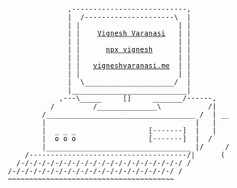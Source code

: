 <pre>
                      ,---------------------------,
                      |  /---------------------\  |
                      | |                       | |
                      | |    <a href="https://www.google.com/search?q=vignesh+varanasi&sca_esv=98b82af0db96049a&source=hp&ei=P3i1ZqTXHKSYseMPhsDr2Q0&iflsig=AL9hbdgAAAAAZrWGT9ykldy6Bp7KDozVpHXJNddjveyU&oq=vignesh+va&gs_lp=Egdnd3Mtd2l6Igp2aWduZXNoIHZhKgIIADIFEAAYgAQyBRAAGIAEMgUQABiABDIFEAAYgAQyBRAAGIAEMgUQABiABDIFEC4YgAQyBxAAGIAEGAoyBRAAGIAEMgcQABiABBgKSI4gUPkBWPoTcAF4AJABAJgBiAKgAfwNqgEFMC44LjK4AQHIAQD4AQGYAgugAsYOqAIKwgIQEAAYAxjlAhjqAhiMAxiPAcICEBAuGAMY5QIY6gIYjAMYjwHCAg4QLhiABBixAxiDARiKBcICCxAAGIAEGLEDGIMBwgIIEC4YgAQYsQPCAg4QABiABBixAxiDARiKBcICCxAuGIAEGMcBGK8BwgILEC4YgAQYsQMYgwHCAg4QLhiABBixAxiDARjUAsICCBAAGIAEGLEDwgIEEAAYA8ICBBAuGAOYAweSBwUxLjguMqAH7JwB&sclient=gws-wiz" target="_blank">Vignesh Varanasi</a>   | |
                      | |                       | |
                      | |      <a href="https://www.npmjs.com/package/vignesh" target="_blank">npx vignesh</a>      | |
                      | |                       | |
                      | |   <a href="https://vigneshvaranasi.me" target="_blank">vigneshvaranasi.me</a>  | |
                      | |                       | |
                      |  \_____________________/  |
                      |___________________________|
                    ,---\_____     []     _______/------,
                  /         /______________\           /|
                /___________________________________ /  | ___
                |                                   |   |    )
                |  _ _ _                 [-------]  |   |   (
                |  o o o                 [-------]  |  /    _)_
                |__________________________________ |/     /  /
            /-------------------------------------/|      ( )/
          /-/-/-/-/-/-/-/-/-/-/-/-/-/-/-/-/-/-/-/ /
        /-/-/-/-/-/-/-/-/-/-/-/-/-/-/-/-/-/-/-/ /
        ~~~~~~~~~~~~~~~~~~~~~~~~~~~~~~~~~~~~~~~
</pre>
